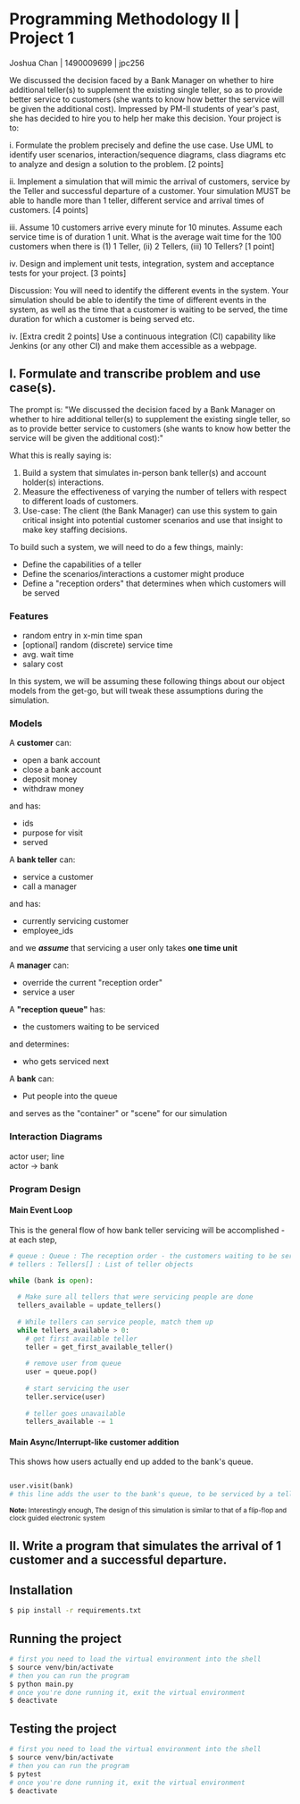 # Programming Methodology II | Project 1
Joshua Chan | 1490009699 | jpc256

We discussed the decision faced by a Bank Manager on whether to hire additional
teller(s) to supplement the existing single teller, so as to provide better
service to customers (she wants to know how better the service will be given the
additional cost). Impressed by PM-II students of year's past, she has decided to
hire you to help her make this decision. Your project is to:

i. Formulate the problem precisely and define the use case. Use UML to identify
user scenarios, interaction/sequence diagrams, class diagrams etc to analyze and
design a solution to the problem. [2 points]

ii. Implement a simulation that will mimic the arrival of customers, service by
the Teller and successful departure of a customer. Your simulation MUST be able
to handle more than 1 teller, different service and arrival times of customers.
[4 points]

iii. Assume 10 customers arrive every minute for 10 minutes. Assume each service
time is of duration 1 unit. What is the average wait time for the 100 customers
when there is (1) 1 Teller, (ii) 2 Tellers, (iii) 10 Tellers? [1 point]

iv. Design and implement unit tests, integration, system and acceptance tests
for your project. [3 points]

Discussion: You will need to identify the different events in the system. Your
simulation should be able to identify the time of different events in the
system, as well as the time that a customer is waiting to be served, the time
duration for which a customer is being served etc. 

iv. [Extra credit 2 points] Use a continuous integration (CI) capability like
Jenkins (or any other CI) and make them accessible as a webpage. 

## I. Formulate and transcribe problem and use case(s).

The prompt is: "We discussed the decision faced by a Bank Manager on whether to
hire additional teller(s) to supplement the existing single teller, so as to
provide better service to customers (she wants to know how better the service
will be given the additional cost):"

What this is really saying is:
1. Build a system that simulates in-person bank teller(s) and account holder(s)
interactions.
1. Measure the effectiveness of varying the number of tellers with respect to
different loads of customers.
1. Use-case: The client (the Bank Manager) can use this system to gain critical
insight into potential customer scenarios and use that insight to make key
staffing decisions.

To build such a system, we will need to do a few things, mainly:

* Define the capabilities of a teller
* Define the scenarios/interactions a customer might produce
* Define a "reception orders" that determines when which customers will be
  served
  
### Features

* random entry in x-min time span
* [optional] random (discrete) service time
* avg. wait time
* salary cost

In this system, we will be assuming these following things about our object
models from the get-go, but will tweak these assumptions during the simulation.

### Models

A **customer** can:
* open a bank account
* close a bank account
* deposit money
* withdraw money

and has:
* ids
* purpose for visit
* served

A **bank teller** can:
* service a customer
* call a manager

and has:
* currently servicing customer
* employee_ids

and we ***assume*** that servicing a user only takes **one time unit**

A **manager** can:
* override the current "reception order"
* service a user

A **"reception queue"** has:
* the customers waiting to be serviced

and determines:
* who gets serviced next

A **bank** can:
* Put people into the queue

and serves as the "container" or "scene" for our simulation

### Interaction Diagrams

actor user;
line  
actor -> bank

### Program Design

#### Main Event Loop

This is the general flow of how bank teller servicing will be accomplished - at
each step, 

```python
# queue : Queue : The reception order - the customers waiting to be serviced
# tellers : Tellers[] : List of teller objects

while (bank is open):
  
  # Make sure all tellers that were servicing people are done
  tellers_available = update_tellers()
  
  # While tellers can service people, match them up
  while tellers_available > 0:
    # get first available teller
    teller = get_first_available_teller()
  
    # remove user from queue
    user = queue.pop()
    
    # start servicing the user
    teller.service(user)
    
    # teller goes unavailable
    tellers_available -= 1

```

#### Main Async/Interrupt-like customer addition

This shows how users actually end up added to the bank's queue.

```python

user.visit(bank)
# this line adds the user to the bank's queue, to be serviced by a teller.

```

<small><strong>Note:</strong> Interestingly enough, The design of this simulation is similar to that of a flip-flop and clock guided electronic system</small>


## II. Write a program that simulates the arrival of 1 customer and a successful departure.


## Installation

```bash
$ pip install -r requirements.txt
```

## Running the project

```bash
# first you need to load the virtual environment into the shell
$ source venv/bin/activate
# then you can run the program
$ python main.py
# once you're done running it, exit the virtual environment
$ deactivate
```

## Testing the project

```bash
# first you need to load the virtual environment into the shell
$ source venv/bin/activate
# then you can run the program
$ pytest
# once you're done running it, exit the virtual environment
$ deactivate
```
